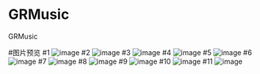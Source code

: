 # GRMusic
GRMusic


#图片预览
#1
![image](/doc/images/musicPicScreenshot_2018-12-27-09-44-13-326_soft.me.ldc.png)
#2
![image](/doc/images/musicPicScreenshot_2018-12-27-09-43-28-542_soft.me.ldc.png)
#3
![image](/doc/images/musicPicScreenshot_2018-12-27-09-43-30-945_soft.me.ldc.png)
#4
![image](/doc/images/musicPicScreenshot_2018-12-27-09-43-34-231_soft.me.ldc.png)
#5
![image](/doc/images/musicPicScreenshot_2018-12-27-09-43-43-056_soft.me.ldc.png)
#6
![image](/doc/images/musicPicScreenshot_2018-12-27-09-43-47-510_soft.me.ldc.png)
#7
![image](/doc/images/musicPicScreenshot_2018-12-27-09-43-57-472_soft.me.ldc.png)
#8
![image](/doc/images/musicPicScreenshot_2018-12-27-09-44-02-343_soft.me.ldc.png)
#9
![image](/doc/images/musicPicScreenshot_2018-12-27-09-44-09-270_soft.me.ldc.png)
#10
![image](/doc/images/musicPicScreenshot_2018-12-27-09-44-27-971_soft.me.ldc.png)
#11
![image](/doc/images/musicPicScreenshot_2018-12-27-09-44-24-613_soft.me.ldc.png)
